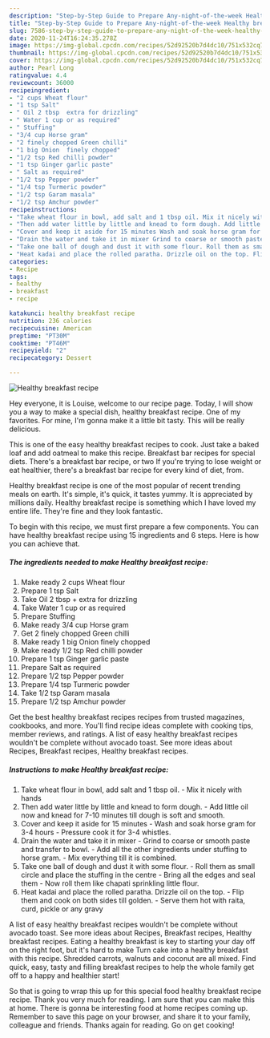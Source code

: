 ```yaml
---
description: "Step-by-Step Guide to Prepare Any-night-of-the-week Healthy breakfast recipe"
title: "Step-by-Step Guide to Prepare Any-night-of-the-week Healthy breakfast recipe"
slug: 7586-step-by-step-guide-to-prepare-any-night-of-the-week-healthy-breakfast-recipe
date: 2020-11-24T16:24:35.278Z
image: https://img-global.cpcdn.com/recipes/52d92520b7d4dc10/751x532cq70/healthy-breakfast-recipe-recipe-main-photo.jpg
thumbnail: https://img-global.cpcdn.com/recipes/52d92520b7d4dc10/751x532cq70/healthy-breakfast-recipe-recipe-main-photo.jpg
cover: https://img-global.cpcdn.com/recipes/52d92520b7d4dc10/751x532cq70/healthy-breakfast-recipe-recipe-main-photo.jpg
author: Pearl Long
ratingvalue: 4.4
reviewcount: 36000
recipeingredient:
- "2 cups Wheat flour"
- "1 tsp Salt"
- " Oil 2 tbsp  extra for drizzling"
- " Water 1 cup or as required"
- " Stuffing"
- "3/4 cup Horse gram"
- "2 finely chopped Green chilli"
- "1 big Onion  finely chopped"
- "1/2 tsp Red chilli powder"
- "1 tsp Ginger garlic paste"
- " Salt as required"
- "1/2 tsp Pepper powder"
- "1/4 tsp Turmeric powder"
- "1/2 tsp Garam masala"
- "1/2 tsp Amchur powder"
recipeinstructions:
- "Take wheat flour in bowl, add salt and 1 tbsp oil. Mix it nicely with hands"
- "Then add water little by little and knead to form dough. Add little oil now and knead for 7-10 minutes till dough is soft and smooth."
- "Cover and keep it aside for 15 minutes Wash and soak horse gram for 3-4 hours Pressure cook it for 3-4 whistles."
- "Drain the water and take it in mixer Grind to coarse or smooth paste and transfer to bowl. Add all the other ingredients under stuffing to horse gram. Mix everything till it is combined."
- "Take one ball of dough and dust it with some flour. Roll them as small circle and place the stuffing in the centre Bring all the edges and seal them Now roll them like chapati sprinkling little flour."
- "Heat kadai and place the rolled paratha. Drizzle oil on the top. Flip them and cook on both sides till golden. Serve them hot with raita, curd, pickle or any gravy"
categories:
- Recipe
tags:
- healthy
- breakfast
- recipe

katakunci: healthy breakfast recipe 
nutrition: 236 calories
recipecuisine: American
preptime: "PT30M"
cooktime: "PT46M"
recipeyield: "2"
recipecategory: Dessert

---
```



![Healthy breakfast recipe](https://img-global.cpcdn.com/recipes/52d92520b7d4dc10/751x532cq70/healthy-breakfast-recipe-recipe-main-photo.jpg)

Hey everyone, it is Louise, welcome to our recipe page. Today, I will show you a way to make a special dish, healthy breakfast recipe. One of my favorites. For mine, I'm gonna make it a little bit tasty. This will be really delicious.

This is one of the easy healthy breakfast recipes to cook. Just take a baked loaf and add oatmeal to make this recipe. Breakfast bar recipes for special diets. There&#39;s a breakfast bar recipe, or two If you&#39;re trying to lose weight or eat healthier, there&#39;s a breakfast bar recipe for every kind of diet, from.

Healthy breakfast recipe is one of the most popular of recent trending meals on earth. It's simple, it's quick, it tastes yummy. It is appreciated by millions daily. Healthy breakfast recipe is something which I have loved my entire life. They're fine and they look fantastic.


To begin with this recipe, we must first prepare a few components. You can have healthy breakfast recipe using 15 ingredients and 6 steps. Here is how you can achieve that.

<!--inarticleads1-->

##### The ingredients needed to make Healthy breakfast recipe:

1. Make ready 2 cups Wheat flour
1. Prepare 1 tsp Salt
1. Take  Oil 2 tbsp + extra for drizzling
1. Take  Water 1 cup or as required
1. Prepare  Stuffing
1. Make ready 3/4 cup Horse gram
1. Get 2 finely chopped Green chilli
1. Make ready 1 big Onion  finely chopped
1. Make ready 1/2 tsp Red chilli powder
1. Prepare 1 tsp Ginger garlic paste
1. Prepare  Salt as required
1. Prepare 1/2 tsp Pepper powder
1. Prepare 1/4 tsp Turmeric powder
1. Take 1/2 tsp Garam masala
1. Prepare 1/2 tsp Amchur powder


Get the best healthy breakfast recipes recipes from trusted magazines, cookbooks, and more. You&#39;ll find recipe ideas complete with cooking tips, member reviews, and ratings. A list of easy healthy breakfast recipes wouldn&#39;t be complete without avocado toast. See more ideas about Recipes, Breakfast recipes, Healthy breakfast recipes. 

<!--inarticleads2-->

##### Instructions to make Healthy breakfast recipe:

1. Take wheat flour in bowl, add salt and 1 tbsp oil. - Mix it nicely with hands
1. Then add water little by little and knead to form dough. - Add little oil now and knead for 7-10 minutes till dough is soft and smooth.
1. Cover and keep it aside for 15 minutes - Wash and soak horse gram for 3-4 hours - Pressure cook it for 3-4 whistles.
1. Drain the water and take it in mixer - Grind to coarse or smooth paste and transfer to bowl. - Add all the other ingredients under stuffing to horse gram. - Mix everything till it is combined.
1. Take one ball of dough and dust it with some flour. - Roll them as small circle and place the stuffing in the centre - Bring all the edges and seal them - Now roll them like chapati sprinkling little flour.
1. Heat kadai and place the rolled paratha. Drizzle oil on the top. - Flip them and cook on both sides till golden. - Serve them hot with raita, curd, pickle or any gravy


A list of easy healthy breakfast recipes wouldn&#39;t be complete without avocado toast. See more ideas about Recipes, Breakfast recipes, Healthy breakfast recipes. Eating a healthy breakfast is key to starting your day off on the right foot, but it&#39;s hard to make Turn cake into a healthy breakfast with this recipe. Shredded carrots, walnuts and coconut are all mixed. Find quick, easy, tasty and filling breakfast recipes to help the whole family get off to a happy and healthier start! 

So that is going to wrap this up for this special food healthy breakfast recipe recipe. Thank you very much for reading. I am sure that you can make this at home. There is gonna be interesting food at home recipes coming up. Remember to save this page on your browser, and share it to your family, colleague and friends. Thanks again for reading. Go on get cooking!

